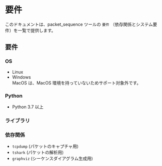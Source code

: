 # 要件
このドキュメントは、packet_sequence ツールの `要件` （依存関係とシステム要件）を一覧で提供します。

## 要件

### OS
- Linux
- Windows  
MacOS は、MacOS 環境を持っていないためサポート対象外です。

### Python
- Python 3.7 以上

### ライブラリ


### 依存関係
- `tcpdump` (パケットのキャプチャ用)
- `tshark` (パケットの解析用)
- `graphviz` (シーケンスダイアグラム生成用)